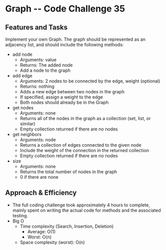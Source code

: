 # Graph -- Code Challenge 35

## Features and Tasks

Implement your own Graph. The graph should be represented as an adjacency list, and should include the following methods:

* add node
  * Arguments: value
  * Returns: The added node
  * Add a node to the graph
* add edge
  * Arguments: 2 nodes to be connected by the edge, weight (optional)
  * Returns: nothing
  * Adds a new edge between two nodes in the graph
  * If specified, assign a weight to the edge
  * Both nodes should already be in the Graph
* get nodes
  * Arguments: none
  * Returns all of the nodes in the graph as a collection (set, list, or similar)
  * Empty collection returned if there are no nodes
* get neighbors
  * Arguments: node
  * Returns a collection of edges connected to the given node
  * Include the weight of the connection in the returned collection
  * Empty collection returned if there are no nodes
* size
  * Arguments: none
  * Returns the total number of nodes in the graph
  * 0 if there are none

## Approach & Efficiency

* The full coding challenge took approximately 4 hours to complete, mainly spent on writing the actual code for methods and the associated testing.
* Big O
  * Time complexity (Search, Insertion, Deletion)
    * Average: O(1)
    * Worst: O(n)
  * Space complexity (worst): O(n)


